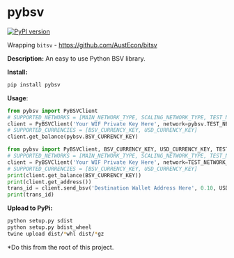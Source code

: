 # pybsv
  
[![PyPI version](https://badge.fury.io/py/pybsv.svg)](https://badge.fury.io/py/pybsv)

Wrapping `bitsv` - https://github.com/AustEcon/bitsv

**Description:** An easy to use Python BSV library.

**Install:**

```bash
pip install pybsv
```

**Usage**:

```python
from pybsv import PyBSVClient
# SUPPORTED_NETWORKS = [MAIN_NETWORK_TYPE, SCALING_NETWORK_TYPE, TEST_NETWORK_TYPE]
client = PyBSVClient('Your WIF Private Key Here', network=pybsv.TEST_NETWORK_TYPE)
# SUPPORTED_CURRENCIES = [BSV_CURRENCY_KEY, USD_CURRENCY_KEY]
client.get_balance(pybsv.BSV_CURRENCY_KEY)

from pybsv import PyBSVClient, BSV_CURRENCY_KEY, USD_CURRENCY_KEY, TEST_NETWORK_TYPE
# SUPPORTED_NETWORKS = [MAIN_NETWORK_TYPE, SCALING_NETWORK_TYPE, TEST_NETWORK_TYPE]
client = PyBSVClient('Your WIF Private Key Here', network=TEST_NETWORK_TYPE)
# SUPPORTED_CURRENCIES = [BSV_CURRENCY_KEY, USD_CURRENCY_KEY]
print(client.get_balance(BSV_CURRENCY_KEY))
print(client.get_address())
trans_id = client.send_bsv('Destination Wallet Address Here', 0.10, USD_CURRENCY_KEY) # Send $0.10 worth of BSV
print(trans_id)
```

**Upload to PyPi:**

```bash
python setup.py sdist
python setup.py bdist_wheel
twine upload dist/*whl dist/*gz
```

*Do this from the root of this project.
